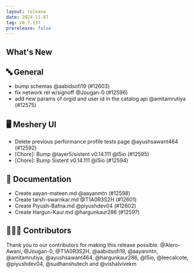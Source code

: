 ```yaml
---
layout: release
date: 2024-11-07
tag: v0.7.137
prerelease: false
---
```


## What's New
## 🔤 General
- bump schemas @aabidsofi19 (#12603)
- fix network rel w/signoff @Jougan-0 (#12596)
- add new params of orgid and user id in the catalog api @amitamrutiya (#12575)

## 🖥 Meshery UI

- Delete previous performance profile tests page @ayushsawant464 (#12592)
- \[Chore\]: Bump @layer5/sistent v0.14.111 @l5io (#12595)
- \[Chore\]: Bump Sistent v0.14.111 @l5io (#12594)

## 📖 Documentation

- Create aayan-mateen.md @aayanmtn (#12598)
- Create tarsh-swarnkar.md @T1A0R3S2H (#12601)
- Create Piyush-Bafna.md @piyushdev04 (#12602)
- Create Hargun-Kaur.md @hargunkaur286 (#12597)

## 👨🏽‍💻 Contributors

Thank you to our contributors for making this release possible:
@Alero-Awani, @Jougan-0, @T1A0R3S2H, @aabidsofi19, @aayanmtn, @amitamrutiya, @ayushsawant464, @hargunkaur286, @l5io, @leecalcote, @piyushdev04, @sudhanshutech and @vishalvivekm

